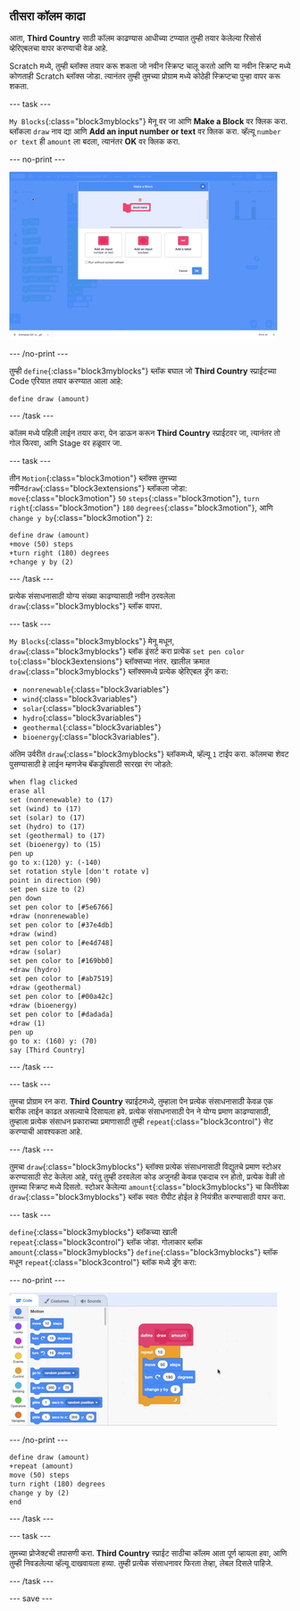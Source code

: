 ## तीसरा कॉलम काढा

आता, **Third Country** साठी कॉलम काढण्यास आधीच्या टप्प्यात तुम्ही तयार केलेल्या रिसोर्स व्हेरिएबलचा वापर करण्याची वेळ आहे.

Scratch मध्ये, तुम्ही ब्लॉक्स तयार करू शकता जो नवीन स्क्रिप्ट चालू करतो आणि या नवीन स्क्रिप्ट मध्ये कोणताही Scratch ब्लॉक्स जोडा. त्यानंतर तुम्ही तुमच्या प्रोग्राम मध्ये कोठेही स्क्रिप्टचा पुन्हा वापर करू शकता.

--- task ---

`My Blocks`{:class="block3myblocks"} मेनू वर जा आणि **Make a Block** वर क्लिक करा. ब्लॉकला `draw` नाव द्या आणि **Add an input number or text** वर क्लिक करा. व्हॅल्यू `number or text` ही `amount` ला बदला, त्यानंतर **OK** वर क्लिक करा.

--- no-print ---

![इनपुट सह ब्लॉक तयार करण्याचे gif](images/electricity-make-a-block-add-input.gif)

--- /no-print ---

तुम्ही `define`{:class="block3myblocks"} ब्लॉक बघाल जो **Third Country** स्प्राईटच्या Code एरियात तयार करण्यात आला आहे:

```blocks3
define draw (amount)
```

--- /task ---

कॉलम मध्ये पहिली लाईन तयार करा, पेन डाऊन करून **Third Country** स्प्राईटवर जा, त्यानंतर तो गोल फिरवा, आणि Stage वर हळूवार जा.

--- task ---

तीन `Motion`{:class="block3motion"} ब्लॉक्स तुमच्या नवीन`draw`{:class="block3extensions"} ब्लॉकला जोडा: `move`{:class="block3motion"} `50` `steps`{:class="block3motion"}, `turn right`{:class="block3motion"} `180` `degrees`{:class="block3motion"}, आणि `change y by`{:class="block3motion"} `2`:

```blocks3
define draw (amount)
+move (50) steps
+turn right (180) degrees
+change y by (2)
```

--- /task ---

प्रत्येक संसाधनासाठी योग्य संख्या काढण्यासाठी नवीन ठरवलेला `draw`{:class="block3myblocks"} ब्लॉक वापरा.

--- task ---

`My Blocks`{:class="block3myblocks"} मेनू मधून, `draw`{:class="block3myblocks"} ब्लॉक इंसर्ट करा प्रत्येक `set pen color to`{:class="block3extensions"} ब्लॉक्सच्या नंतर. खालील क्रमात `draw`{:class="block3myblocks"} ब्लॉक्समध्ये प्रत्येक व्हेरिएबल ड्रॅग करा:
+ `nonrenewable`{:class="block3variables"}
+ `wind`{:class="block3variables"}
+ `solar`{:class="block3variables"}
+ `hydro`{:class="block3variables"}
+ `geothermal`{:class="block3variables"}
+ `bioenergy`{:class="block3variables"}.

अंतिम उर्वरीत `draw`{:class="block3myblocks"} ब्लॉकमध्ये, व्हॅल्यू `1` टाईप करा. कॉलमचा शेवट पुसण्यासाठी हे लाईन म्हणजेच बॅकड्रॉपसाठी सारखा रंग जोडते:

```blocks3
when flag clicked
erase all
set (nonrenewable) to (17)
set (wind) to (17)
set (solar) to (17)
set (hydro) to (17)
set (geothermal) to (17)
set (bioenergy) to (15)
pen up
go to x:(120) y: (-140)
set rotation style [don't rotate v]
point in direction (90)
set pen size to (2)
pen down
set pen color to [#5e6766]
+draw (nonrenewable)
set pen color to [#37e4db]
+draw (wind)
set pen color to [#e4d748]
+draw (solar)
set pen color to [#169bb0]
+draw (hydro)
set pen color to [#ab7519]
+draw (geothermal)
set pen color to [#00a42c]
+draw (bioenergy)
set pen color to [#dadada]
+draw (1)
pen up
go to x: (160) y: (70)
say [Third Country]
```

--- /task ---

--- task ---

तुमचा प्रोग्राम रन करा. **Third Country** स्प्राईटमध्ये, तुम्हाला पेन प्रत्येक संसाधनासाठी केवळ एक बारीक लाईन काढत असल्याचे दिसायला हवे. प्रत्येक संसाधनासाठी पेन ने योग्य प्रमाण काढण्यासाठी, तुम्हाला प्रत्येक संसाधन प्रकाराच्या प्रमाणासाठी तुम्ही `repeat`{:class="block3control"} सेट करण्याची आवश्यकता आहे.

--- /task ---

तुमचा `draw`{:class="block3myblocks"} ब्लॉक्स प्रत्येक संसाधनासाठी विद्युतचे प्रमाण स्टोअर करण्यासाठी सेट केलेला आहे, परंतु तुम्ही ठरवलेला कोड अजुनही केवळ एकदाच रन होतो, प्रत्येक वेळी तो तुमच्या स्क्रिप्ट मध्ये दिसतो. स्टोअर केलेल्या `amount`{:class="block3myblocks"} चा कितीवेळा `draw`{:class="block3myblocks"} ब्लॉक स्वतः रीपीट होईल हे नियंत्रीत करण्यासाठी वापर करा.

--- task ---

`define`{:class="block3myblocks"} ब्लॉकच्या खाली `repeat`{:class="block3control"} ब्लॉक जोडा. गोलाकार ब्लॉक `amount`{:class="block3myblocks"} `define`{:class="block3myblocks"} ब्लॉक मधून `repeat`{:class="block3control"} ब्लॉक मध्ये ड्रॅग करा:

--- no-print ---

![प्रमाण ड्रॅग करण्याचे gif](images/electricity-drag-amount.gif)

--- /no-print ---

```blocks3
define draw (amount)
+repeat (amount)
move (50) steps
turn right (180) degrees
change y by (2)
end
```

--- /task ---

--- task ---

तुमच्या प्रोजेक्टची तपासणी करा. **Third Country** स्प्राईट साठीचा कॉलम आता पूर्ण व्हायला हवा, आणि तुम्ही निवडलेल्या व्हॅल्यू दाखवायला हव्या. तुम्ही प्रत्येक संसाधनावर फिरता तेव्हा, लेबल दिसले पाहिजे.

--- /task ---

--- save ---
